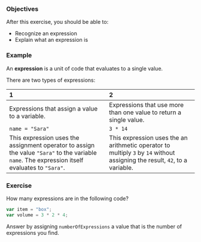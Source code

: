 <!--{ ids:[], language:'JavaScript', type:'workshop', order: 12, name:'Expressions', description:'Recognize and explain what an expression is.' }-->

### Objectives

After this exercise, you should be able to:

- Recognize an expression
- Explain what an expression is

### Example

An __expression__ is a unit of code that evaluates to a single value.

There are two types of expressions:

| 1  | 2  |
| :- | :- |
| Expressions that assign a value to a variable. | Expressions that use more than one value to return a single value. |
| `name = "Sara"` | `3 * 14` |
| This expression uses the assignment operator to assign the value `"Sara"` to the variable `name`. The expression itself evaluates to `"Sara"`. | This expression uses the an arithmetic operator to multiply `3` by `14` without assigning the result, `42`, to a variable. |

### Exercise

How many expressions are in the following code?

```js
var item = "box";
var volume = 3 * 2 * 4;
```

Answer by assigning `numberOfExpressions` a value that is the number of expressions you find.
